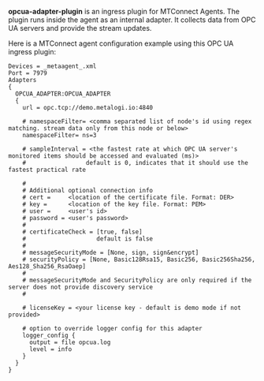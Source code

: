 **opcua-adapter-plugin** is an ingress plugin for MTConnect Agents. The plugin runs inside the agent as an internal adapter. It collects data from OPC UA servers and provide the stream updates.

Here is a MTConnect agent configuration example using this OPC UA ingress plugin:
```
Devices = _metaagent_.xml
Port = 7979
Adapters
{
  OPCUA_ADAPTER:OPCUA_ADAPTER
  {
    url = opc.tcp://demo.metalogi.io:4840

    # namespaceFilter= <comma separated list of node's id using regex matching. stream data only from this node or below>
    namespaceFilter= ns=3

    # sampleInterval = <the fastest rate at which OPC UA server's monitored items should be accessed and evaluated (ms)>
    #                 default is 0, indicates that it should use the fastest practical rate

    #
    # Additional optional connection info
    # cert =     <location of the certificate file. Format: DER>
    # key =      <location of the key file. Format: PEM>
    # user =     <user's id>
    # password = <user's password>
    #
    # certificateCheck = [true, false]
    #                    default is false
    #
    # messageSecurityMode = [None, sign, sign&encrypt]
    # securityPolicy = [None, Basic128Rsa15, Basic256, Basic256Sha256, Aes128_Sha256_RsaOaep]
    #
    # messageSecurityMode and SecurityPolicy are only required if the server does not provide discovery service
    #

    # licenseKey = <your license key - default is demo mode if not provided>

    # option to override logger config for this adapter
    logger_config {
      output = file opcua.log
      level = info
    }
  }
}
```
